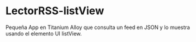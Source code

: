 # LectorRSS-listView
Pequeña App en Titanium Alloy que consulta un feed en JSON y lo muestra usando el elemento UI listView.